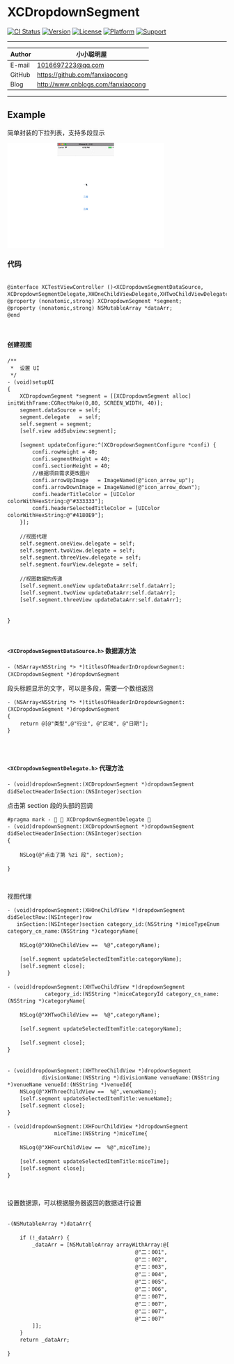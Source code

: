 # XCDropdownSegment


[![CI Status](https://img.shields.io/travis/fanxiaocong/XCDropdownSegment.svg?style=flat)](https://travis-ci.org/fanxiaocong/XCDropdownSegment)
[![Version](https://img.shields.io/cocoapods/v/XCDropdownSegment.svg?style=flat)](https://cocoapods.org/pods/XCDropdownSegment)
[![License](https://img.shields.io/badge/license-MIT-green.svg?style=flat)](https://cocoapods.org/pods/XCDropdownSegment)
[![Platform](https://img.shields.io/badge/platform-iOS-green.svg?style=flat)](https://cocoapods.org/pods/XCPresentation)
[![Support](https://img.shields.io/badge/support-iOS%208%2B%20-green.svg?style=flat)](https://www.apple.com/nl/ios/)&nbsp;

***
|Author|小小聪明屋|
|---|---|
|E-mail|1016697223@qq.com|
|GitHub|https://github.com/fanxiaocong|
|Blog|http://www.cnblogs.com/fanxiaocong|
***


## Example
简单封装的下拉列表，支持多段显示

![DropdownSegment](Screenshots/dropdown_segment.gif)


### 代码


```objc

@interface XCTestViewController ()<XCDropdownSegmentDataSource, XCDropdownSegmentDelegate,XHOneChildViewDelegate,XHTwoChildViewDelegate,XHThreeChildViewDelegate,XHFourChildViewDelegate>
@property (nonatomic,strong) XCDropdownSegment *segment;
@property (nonatomic,strong) NSMutableArray *dataArr;
@end
```

</br>



#### 创建视图

```objc
/**
 *  设置 UI
 */
- (void)setupUI
{
    XCDropdownSegment *segment = [[XCDropdownSegment alloc] initWithFrame:CGRectMake(0,80, SCREEN_WIDTH, 40)];
    segment.dataSource = self;
    segment.delegate   = self;
    self.segment = segment;
    [self.view addSubview:segment];
    
    [segment updateConfigure:^(XCDropdownSegmentConfigure *confi) {
        confi.rowHeight = 40;
        confi.segmentHeight = 40;
        confi.sectionHeight = 40;
        //根据项目需求更改图片
        confi.arrowUpImage   = ImageNamed(@"icon_arrow_up");
        confi.arrowDownImage = ImageNamed(@"icon_arrow_down");
        confi.headerTitleColor = [UIColor colorWithHexString:@"#333333"];
        confi.headerSelectedTitleColor = [UIColor colorWithHexString:@"#4180E9"];
    }];
    
    //视图代理
    self.segment.oneView.delegate = self;
    self.segment.twoView.delegate = self;
    self.segment.threeView.delegate = self;
    self.segment.fourView.delegate = self;
    
    //视图数据的传递
    [self.segment.oneView updateDataArr:self.dataArr];
    [self.segment.twoView updateDataArr:self.dataArr];
    [self.segment.threeView updateDataArr:self.dataArr];

    
}
```

</br>

#### `<XCDropdownSegmentDataSource.h>`&nbsp;数据源方法

`- (NSArray<NSString *> *)titlesOfHeaderInDropdownSegment:(XCDropdownSegment *)dropdownSegment`

段头标题显示的文字，可以是多段，需要一个数组返回

```objc
- (NSArray<NSString *> *)titlesOfHeaderInDropdownSegment:(XCDropdownSegment *)dropdownSegment
{
	return @[@"类型",@"行业", @"区域", @"日期"];
}
```
</br>
</br>

#### `<XCDropdownSegmentDelegate.h>`&nbsp;代理方法

`- (void)dropdownSegment:(XCDropdownSegment *)dropdownSegment
    didSelectHeaderInSection:(NSInteger)section`

点击第 section 段的头部的回调

```objc
#pragma mark - 💉 👀 XCDropdownSegmentDelegate 👀
- (void)dropdownSegment:(XCDropdownSegment *)dropdownSegment didSelectHeaderInSection:(NSInteger)section
{

    NSLog(@"点击了第 %zi 段", section);
 
}

```


</br>

视图代理
```objc
- (void)dropdownSegment:(XHOneChildView *)dropdownSegment
didSelectRow:(NSInteger)row
   inSection:(NSInteger)section category_id:(NSString *)miceTypeEnum category_cn_name:(NSString *)categoryName{
  
    NSLog(@"XHOneChildView ==  %@",categoryName);

    [self.segment updateSelectedItemTitle:categoryName];
    [self.segment close];
}

- (void)dropdownSegment:(XHTwoChildView *)dropdownSegment
            category_id:(NSString *)miceCategoryId category_cn_name:(NSString *)categoryName{
    
    NSLog(@"XHTwoChildView ==  %@",categoryName);

    [self.segment updateSelectedItemTitle:categoryName];
    
    [self.segment close];
}


- (void)dropdownSegment:(XHThreeChildView *)dropdownSegment
           divisionName:(NSString *)divisionName venueName:(NSString *)venueName venueId:(NSString *)venueId{
    NSLog(@"XHThreeChildView ==  %@",venueName);
    [self.segment updateSelectedItemTitle:venueName];
    [self.segment close];
}

- (void)dropdownSegment:(XHFourChildView *)dropdownSegment
               miceTime:(NSString *)miceTime{
    
    NSLog(@"XHFourChildView ==  %@",miceTime);
    
    [self.segment updateSelectedItemTitle:miceTime];
    [self.segment close];
}

```

</br>

设置数据源，可以根据服务器返回的数据进行设置

```objc

-(NSMutableArray *)dataArr{
    
    if (!_dataArr) {
        _dataArr = [NSMutableArray arrayWithArray:@[
                                         @"二：001",
                                         @"二：002",
                                         @"二：003",
                                         @"二：004",
                                         @"二：005",
                                         @"二：006",
                                         @"二：007",
                                         @"二：007",
                                         @"二：007",
                                         @"二：007"
        ]];
    }
    return _dataArr;
    
}
```
</br>

